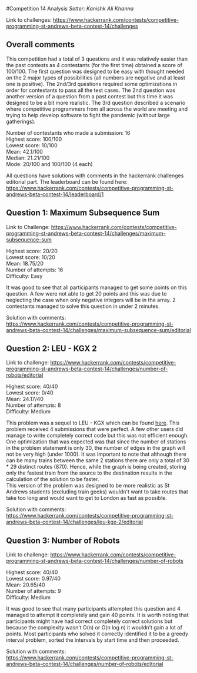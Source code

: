 #Competition 14 Analysis
*Setter: Kanishk Ali Khanna*

Link to challenges: https://www.hackerrank.com/contests/competitive-programming-st-andrews-beta-contest-14/challenges

## Overall comments
This competition had a total of 3 questions and it was relatively easier than the past
contests as 4 contestants (for the first time) obtained a score of 100/100. The first
question was designed to be easy with thought needed on the 2 major types of
possibilities (all numbers are negative and at least one is positive). The 2nd/3rd
questions required some optimizations in order for contestants to pass all the test
cases. The 2nd question was another version of a question from a past contest but
this time it was designed to be a bit more realistic. The 3rd question described a
scenario where competitive programmers from all across the world are meeting and
trying to help develop software to fight the pandemic (without large gatherings).

Number of contestants who made a submission: 16 <br>
Highest score: 100/100 <br>
Lowest score: 10/100 <br>
Mean: 42.1/100 <br>
Median: 21.21/100 <br>
Mode: 20/100 and 100/100 (4 each)

All questions have solutions with comments in the hackerrank challenges editorial
part. The leaderboard can be found here: https://www.hackerrank.com/contests/competitive-programming-st-andrews-beta-contest-14/leaderboard/1

## Question 1: Maximum Subsequence Sum
Link to Challenge: https://www.hackerrank.com/contests/competitive-programming-st-andrews-beta-contest-14/challenges/maximum-subsequence-sum

Highest score: 20/20 <br>
Lowest score: 10/20 <br>
Mean: 18.75/20 <br>
Number of attempts: 16 <br>
Difficulty: Easy

It was good to see that all participants managed to get some points on this
question. A few were not able to get 20 points and this was due to neglecting the
case when only negative integers will be in the array. 2 contestants managed to
solve this question in under 2 minutes.

Solution with comments: https://www.hackerrank.com/contests/competitive-programming-st-andrews-beta-contest-14/challenges/maximum-subsequence-sum/editorial

## Question 2: LEU - KGX 2
Link to challenge: https://www.hackerrank.com/contests/competitive-programming-st-andrews-beta-contest-14/challenges/number-of-robots/editorial

Highest score: 40/40 <br>
Lowest score: 0/40 <br>
Mean: 24.17/40 <br>
Number of attempts: 8 <br>
Difficulty: Medium <br>

This problem was a sequel to LEU - KGX which can be found [here](https://www.hackerrank.com/contests/competitive-programming-st-andrews-beta-contest-9/challenges/leu-kgx). This problem received 4 submissions that were
perfect. A few other users did manage to write completely correct code but this was not
efficient enough. One optimization that was expected was that since the number of
stations in the problem statement is only 30, the number of edges in the graph will
not be very high (under 1000). It was important to note that although there can be
many trains between the same 2 stations there are only a total of 30 * 29 distinct
routes (870). Hence, while the graph is being created, storing only the fastest train
from the source to the destination results in the calculation of the solution to be
faster. <br>
This version of the problem was designed to be more realistic as St Andrews
students (excluding train geeks) wouldn't want to take routes that take too long and
would want to get to London as fast as possible.

Solution with comments: https://www.hackerrank.com/contests/competitive-programming-st-andrews-beta-contest-14/challenges/leu-kgx-2/editorial
## Question 3: Number of Robots
Link to challenge: https://www.hackerrank.com/contests/competitive-programming-st-andrews-beta-contest-14/challenges/number-of-robots

Highest score: 40/40 <br>
Lowest score: 0.97/40 <br>
Mean: 20.65/40 <br>
Number of attempts: 9 <br>
Difficulty: Medium

It was good to see that many participants attempted this question and 4 managed
to attempt it completely and gain 40 points. It is worth noting that participants
might have had correct completely correct solutions but because the complexity
wasn’t O(n) or O(n log n) it wouldn’t gain a lot of points. Most participants who
solved it correctly identified it to be a greedy interval problem, sorted the intervals
by start time and then proceeded.

Solution with comments: https://www.hackerrank.com/contests/competitive-programming-st-andrews-beta-contest-14/challenges/number-of-robots/editorial